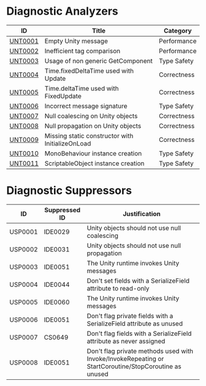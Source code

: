 # Diagnostic Analyzers

ID | Title | Category
---- | --- | --- |
[UNT0001](UNT0001.md) | Empty Unity message | Performance
[UNT0002](UNT0002.md) | Inefficient tag comparison | Performance
[UNT0003](UNT0003.md) | Usage of non generic GetComponent | Type Safety
[UNT0004](UNT0004.md) | Time.fixedDeltaTime used with Update | Correctness
[UNT0005](UNT0005.md) | Time.deltaTime used with FixedUpdate | Correctness
[UNT0006](UNT0006.md) | Incorrect message signature | Type Safety
[UNT0007](UNT0007.md) | Null coalescing on Unity objects | Correctness
[UNT0008](UNT0008.md) | Null propagation on Unity objects | Correctness
[UNT0009](UNT0009.md) | Missing static constructor with InitializeOnLoad | Correctness
[UNT0010](UNT0010.md) | MonoBehaviour instance creation | Type Safety
[UNT0011](UNT0011.md) | ScriptableObject instance creation | Type Safety

# Diagnostic Suppressors

ID | Suppressed ID | Justification
---- | --- | --- |
USP0001 | IDE0029 | Unity objects should not use null coalescing
USP0002 | IDE0031 | Unity objects should not use null propagation
USP0003 | IDE0051 | The Unity runtime invokes Unity messages
USP0004 | IDE0044 | Don't set fields with a SerializeField attribute to read-only
USP0005 | IDE0060 | The Unity runtime invokes Unity messages
USP0006 | IDE0051 | Don't flag private fields with a SerializeField attribute as unused
USP0007 | CS0649 | Don't flag fields with a SerializeField attribute as never assigned
USP0008 | IDE0051 | Don't flag private methods used with Invoke/InvokeRepeating or StartCoroutine/StopCoroutine as unused
